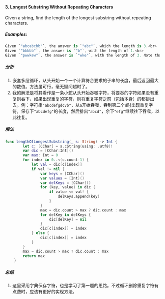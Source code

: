 #### 3. Longest Substring Without Repeating Characters<br>

Given a string, find the length of the longest substring without repeating characters.<br>

##### Examples:<br>
```Swift
Given `"abcabcbb"`, the answer is `"abc"`, which the length is 3.<br>
Given `"bbbbb"`, the answer is `"b"`, with the length of 1.<br>
Given `"pwwkew"`, the answer is `"wke"`, with the length of 3. Note that the answer must be a substring, `"pwke"` is a subsequence and not a substring.<br>
```

##### 分析<br>
1. 嵌套多层循环，从头开始一个一个计算符合要求的子串的长度，最后返回最大的数值。方法虽可行，毫无疑问超时了。
2. 我的解法是将其看作是一条小蛇从头开始吞噬字符，将要吞的字符如果没有重复则吞下，如果出现重复的字符，则将重复字符之前（包括本身）的都排出去。例：字符串`"abcdefgdcvb"`，从`a`开始吞噬，吞到第二个`d`时出现重复字符，保存下`"abcdefg"`的长度，然后排出`"abcd"`，余下`"efg"`继续往下吞噬，以此往复。

##### 解法
```Swift
func lengthOfLongestSubstring(_ s: String) -> Int {
        let c: [CChar] = s.cString(using: .utf8)!
        var dic = [CChar:Int]()
        var max: Int = 0
        for index in 0..<(c.count-1) {
            let val = dic[c[index]]
            if val != nil {
                var keys = [CChar]()
                var values = [Int]()
                var delKeys = [CChar]()
                for (key, value) in dic {
                    if value <= val! {
                        delKeys.append(key)
                    }
                }
                max = dic.count > max ? dic.count : max
                for delKey in delKeys {
                    dic[delKey] = nil
                }
                dic[c[index]] = index
            } else {
                dic[c[index]] = index
            }
        }
        max = dic.count > max ? dic.count : max
        return max
    }
```

##### 总结
1. 这里采用字典保存字符，也是学习了第一题的思路。不过循环删除重复字符有点费时，应该有更好的实现方法。
